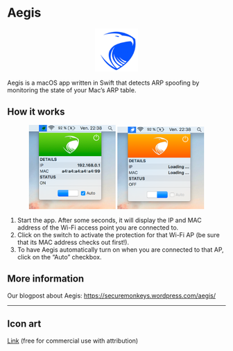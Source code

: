 # Aegis 

<p align=center>
<img src="img/aegis.png" width=100>
</p>

Aegis is a macOS app written in Swift that detects ARP spoofing by monitoring the state of your Mac’s ARP table.

## How it works

<p align=center>
<img src="img/on.png" width=200> 
<img src="img/off.png" width=200> 
</p>

  1. Start the app. After some seconds, it will display the IP and MAC address of the Wi-Fi access point you are connected to.
  2. Click on the switch to activate the protection for that Wi-Fi AP (be sure that its MAC address checks out first!).
  3. To have Aegis automatically turn on when you are connected to that AP, click on the “Auto” checkbox.

## More information 

Our blogpost about Aegis: https://securemonkeys.wordpress.com/aegis/

---

## Icon art

[Link](http://all-free-download.com/free-vector/download/eagle-shield_312030.html) (free for commercial use with attribution)

